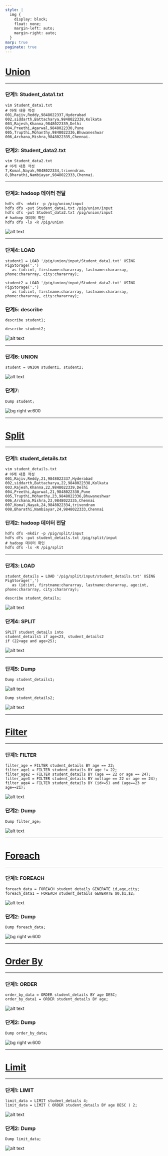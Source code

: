 ```yaml
---
style: |
  img {
    display: block;
    float: none;
    margin-left: auto;
    margin-right: auto;
  }
marp: true
paginate: true
---
```

# [Union](https://www.tutorialspoint.com/apache_pig/apache_pig_union_operator.htm)

---
### 단계1: Student_data1.txt
```shell
vim Student_data1.txt
# 아래 내용 작성 
001,Rajiv,Reddy,9848022337,Hyderabad
002,siddarth,Battacharya,9848022338,Kolkata
003,Rajesh,Khanna,9848022339,Delhi
004,Preethi,Agarwal,9848022330,Pune
005,Trupthi,Mohanthy,9848022336,Bhuwaneshwar
006,Archana,Mishra,9848022335,Chennai.
```
### 단계2: Student_data2.txt
```shell
vim Student_data2.txt
# 아래 내용 작성 
7,Komal,Nayak,9848022334,trivendram.
8,Bharathi,Nambiayar,9848022333,Chennai.
```
---
### 단계3: hadoop 데이터 전달 
```shell
hdfs dfs -mkdir -p /pig/union/input
hdfs dfs -put Student_data1.txt /pig/union/input
hdfs dfs -put Student_data2.txt /pig/union/input
# hadoop 데이터 확인 
hdfs dfs -ls -R /pig/union
```
![alt text](./img/basic/image-26.png)

---
### 단계4: LOAD
```shell
student1 = LOAD '/pig/union/input/Student_data1.txt' USING PigStorage(',') 
   as (id:int, firstname:chararray, lastname:chararray, phone:chararray, city:chararray); 

student2 = LOAD '/pig/union/input/Student_data2.txt' USING PigStorage(',') 
   as (id:int, firstname:chararray, lastname:chararray, phone:chararray, city:chararray);
```
### 단계5: describe
```shell
describe student1;

describe student2;
```
![alt text](./img/basic/image-28.png)

---
### 단계6: UNION
```shell
student = UNION student1, student2;
```
![alt text](./img/basic/image-29.png)
### 단계7: 
```shell
Dump student; 
```
![bg right w:600](./img/basic/image-27.png)

---
# [Split](https://www.tutorialspoint.com/apache_pig/apache_pig_split_operator.htm)

---
### 단계1: student_details.txt
```shell
vim student_details.txt
# 아래 내용 작성 
001,Rajiv,Reddy,21,9848022337,Hyderabad
002,siddarth,Battacharya,22,9848022338,Kolkata
003,Rajesh,Khanna,22,9848022339,Delhi 
004,Preethi,Agarwal,21,9848022330,Pune 
005,Trupthi,Mohanthy,23,9848022336,Bhuwaneshwar 
006,Archana,Mishra,23,9848022335,Chennai 
007,Komal,Nayak,24,9848022334,trivendram 
008,Bharathi,Nambiayar,24,9848022333,Chennai
```
### 단계2: hadoop 데이터 전달 
```shell
hdfs dfs -mkdir -p /pig/split/input
hdfs dfs -put student_details.txt /pig/split/input
# hadoop 데이터 확인 
hdfs dfs -ls -R /pig/split
```
---
### 단계3: LOAD
```shell
student_details = LOAD '/pig/split/input/student_details.txt' USING PigStorage(',')
   as (id:int, firstname:chararray, lastname:chararray, age:int, phone:chararray, city:chararray); 

describe student_details;
```
![alt text](./img/basic/image-30.png)

### 단계4: SPLIT
```shell
SPLIT student_details into 
student_details1 if age<23, student_details2 
if (22<age and age<25);
```
![alt text](./img/basic/image-31.png)

---
### 단계5: Dump 
```shell
Dump student_details1; 
```
![alt text](./img/basic/image-32.png)
```shell
Dump student_details2; 
```
![alt text](./img/basic/image-33.png)

---
# [Filter](https://www.tutorialspoint.com/apache_pig/apache_pig_filter_operator.htm)
---
### 단계1: FILTER
```shell
filter_age = FILTER student_details BY age == 22;
filter_age1 = FILTER student_details BY age != 22;
filter_age2 = FILTER student_details BY (age == 22 or age == 24);
filter_age3 = FILTER student_details BY not(age == 22 or age == 24);
filter_age4 = FILTER student_details BY (id<=5) and (age==23 or age==21);
```
![alt text](./img/basic/image-34.png)
### 단계2: Dump 
```shell
Dump filter_age; 
```
![alt text](./img/basic/image-35.png)

---
# [Foreach](https://www.tutorialspoint.com/apache_pig/apache_pig_foreach_operator.htm)

---
### 단계1: FOREACH 
```shell
foreach_data = FOREACH student_details GENERATE id,age,city;
foreach_data1 = FOREACH student_details GENERATE $0,$1,$2;
```
![alt text](./img/basic/image-36.png)
### 단계2: Dump 
```shell
Dump foreach_data; 
```
![bg right w:600](./img/basic/image-37.png)

---
# [Order By](https://www.tutorialspoint.com/apache_pig/apache_pig_order_by.htm)

---
### 단계1: ORDER 
```shell
order_by_data = ORDER student_details BY age DESC;
order_by_data1 = ORDER student_details BY age;
```
![alt text](./img/basic/image-38.png)
### 단계2: Dump 
```shell
Dump order_by_data; 
```
![bg right w:600](./img/basic/image-39.png)

---
# [Limit](https://www.tutorialspoint.com/apache_pig/apache_pig_limit_operator.htm)

---
### 단계1: LIMIT 
```shell
limit_data = LIMIT student_details 4; 
limit_data = LIMIT ( ORDER student_details BY age DESC ) 2; 
```
![alt text](./img/basic/image-40.png)
### 단계2: Dump 
```shell
Dump limit_data; 
```
![alt text](./img/basic/image-41.png)



